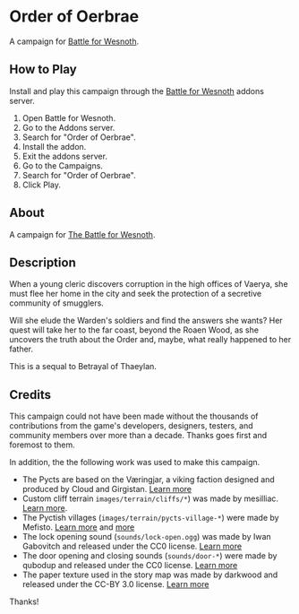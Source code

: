 # Order of Oerbrae

A campaign for [Battle for Wesnoth](https://wesnoth.org).

## How to Play

Install and play this campaign through the [Battle for Wesnoth](https://wesnoth.org) addons server.

1. Open Battle for Wesnoth.
2. Go to the Addons server.
3. Search for "Order of Oerbrae".
4. Install the addon.
5. Exit the addons server.
6. Go to the Campaigns.
7. Search for "Order of Oerbrae".
8. Click Play.

## About

A campaign for [The Battle for Wesnoth](https://www.wesnoth.org/).

## Description

When a young cleric discovers corruption in the high offices of Vaerya, she must flee her home in the city and seek the protection of a secretive community of smugglers.

Will she elude the Warden's soldiers and find the answers she wants? Her quest will take her to the far coast, beyond the Roaen Wood, as she uncovers the truth about the Order and, maybe, what really happened to her father.

This is a sequal to Betrayal of Thaeylan.

## Credits

This campaign could not have been made without the thousands of contributions from the game's developers, designers, testers, and community members over more than a decade. Thanks goes first and foremost to them.

In addition, the the following work was used to make this campaign.

- The Pycts are based on the Væringjar, a viking faction designed and produced by Cloud and Girgistan. [Learn more](https://forums.wesnoth.org/viewtopic.php?t=25174)
- Custom cliff terrain `images/terrain/cliffs/*`) was made by mesilliac. [Learn more](https://forums.wesnoth.org/viewtopic.php?t=20352).
- The Pyctish villages (`images/terrain/pycts-village-*`) were made by Mefisto. [Learn more](https://forums.wesnoth.org/viewtopic.php?p=521108#p521108) and [more](https://forums.wesnoth.org/viewtopic.php?p=521107#p521107)
- The lock opening sound (`sounds/lock-open.ogg`) was made by Iwan Gabovitch and released under the CC0 license. [Learn more](https://opengameart.org/content/door-open-door-close)
- The door opening and closing sounds (`sounds/door-*`) were made by qubodup and released under the CC0 license. [Learn more](https://opengameart.org/content/door-open-door-close-set)
- The paper texture used in the story map was made by darkwood and released under the CC-BY 3.0 license. [Learn more](https://opengameart.org/content/paper)

Thanks!